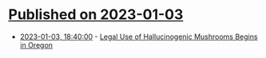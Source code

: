 # [Published on 2023-01-03](index.md)

* [2023-01-03, 18:40:00](https://news.slashdot.org/story/23/01/03/1722258/legal-use-of-hallucinogenic-mushrooms-begins-in-oregon?utm_source=rss1.0mainlinkanon&utm_medium=feed) - [Legal Use of Hallucinogenic Mushrooms Begins in Oregon](https://news.slashdot.org/story/23/01/03/1722258/legal-use-of-hallucinogenic-mushrooms-begins-in-oregon?utm_source=rss1.0mainlinkanon&utm_medium=feed)
